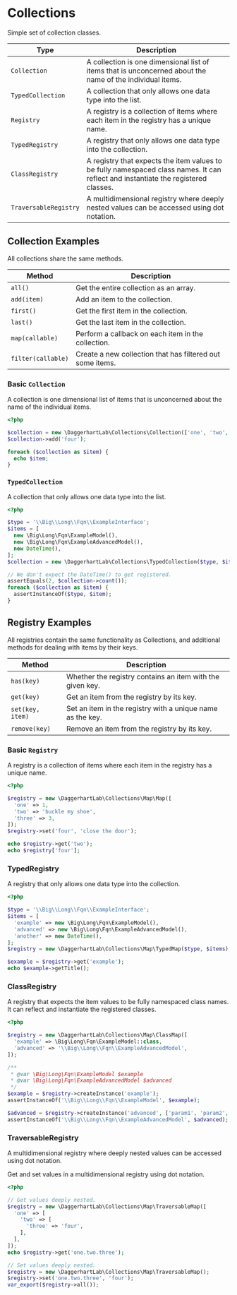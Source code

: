 # Collections

Simple set of collection classes.

| Type                  | Description                                                                                                                        |
|-----------------------|------------------------------------------------------------------------------------------------------------------------------------|
| `Collection`          | A collection is one dimensional list of items that is unconcerned about the name of the individual items.                          |
| `TypedCollection`     | A collection that only allows one data type into the list.                                                                         |
| `Registry`            | A registry is a collection of items where each item in the registry has a unique name.                                             |
| `TypedRegistry`       | A registry that only allows one data type into the collection.                                                                     |
| `ClassRegistry`       | A registry that expects the item values to be fully namespaced class names. It can reflect and instantiate the registered classes. |
| `TraversableRegistry` | A multidimensional registry where deeply nested values can be accessed using dot notation.                                         |

## Collection Examples

All collections share the same methods.

| Method             | Description                                               |
|--------------------|-----------------------------------------------------------|
| `all()`            | Get the entire collection as an array.                    |
| `add(item)`        | Add an item to the collection.                            |
| `first()`          | Get the first item in the collection.                     |
| `last()`           | Get the last item in the collection.                      |
| `map(callable)`    | Perform a callback on each item in the collection.        |
| `filter(callable)` | Create a new collection that has filtered out some items. |

### Basic `Collection`

A collection is one dimensional list of items that is unconcerned about the name of the individual items.

```php
<?php

$collection = new \DaggerhartLab\Collections\Collection(['one', 'two', 'three']);
$collection->add('four');

foreach ($collection as $item) {
  echo $item;
}
```

### `TypedCollection`

A collection that only allows one data type into the list.

```php
<?php

$type = '\\Big\\Long\\Fqn\\ExampleInterface';
$items = [
  new \Big\Long\Fqn\ExampleModel(),
  new \Big\Long\Fqn\ExampleAdvancedModel(),
  new DateTime(),
];
$collection = new \DaggerhartLab\Collections\TypedCollection($type, $items);

// We don't expect the DateTime() to get registered.
assertEquals(2, $collection->count());
foreach ($collection as $item) {
  assertInstanceOf($type, $item);
}
```

## Registry Examples

All registries contain the same functionality as Collections, and additional methods for dealing with items by their keys.

| Method           | Description                                                |
|------------------|------------------------------------------------------------|
| `has(key)`       | Whether the registry contains an item with the given key.  |
| `get(key)`       | Get an item from the registry by its key.                  |
| `set(key, item)` | Set an item in the registry with a unique name as the key. |
| `remove(key)`    | Remove an item from the registry by its key.               |

### Basic `Registry`

A registry is a collection of items where each item in the registry has a unique name.

```php
<?php

$registry = new \DaggerhartLab\Collections\Map\Map([
  'one' => 1,
  'two' => 'buckle my shoe',
  'three' => 3,
]);
$registry->set('four', 'close the door');

echo $registry->get('two');
echo $registry['four'];
```

### TypedRegistry

A registry that only allows one data type into the collection.

```php
<?php

$type = '\\Big\\Long\\Fqn\\ExampleInterface';
$items = [
  'example' => new \Big\Long\Fqn\ExampleModel(),
  'advanced' => new \Big\Long\Fqn\ExampleAdvancedModel(),
  'another' => new DateTime(),
];
$registry = new \DaggerhartLab\Collections\Map\TypedMap($type, $items);

$example = $registry->get('example');
echo $example->getTitle();
```

### ClassRegistry

A registry that expects the item values to be fully namespaced class names. It can reflect and instantiate the registered classes.

```php
<?php

$registry = new \DaggerhartLab\Collections\Map\ClassMap([
  'example' => \Big\Long\Fqn\ExampleModel::class,
  'advanced' => '\\Big\\Long\\Fqn\\ExampleAdvancedModel',
]);

/**
 * @var \Big\Long\Fqn\ExampleModel $example
 * @var \Big\Long\Fqn\ExampleAdvancedModel $advanced
 */
$example = $registry->createInstance('example');
assertInstanceOf('\\Big\\Long\\Fqn\\ExampleModel', $example);

$advanced = $registry->createInstance('advanced', ['param1', 'param2', null, 'param3' => ['is_an_array' => true]]);
assertInstanceOf('\\Big\\Long\\Fqn\\ExampleAdvancedModel', $advanced);
```

### TraversableRegistry

A multidimensional registry where deeply nested values can be accessed using dot notation.

Get and set values in a multidimensional registry using dot notation.

```php
<?php

// Get values deeply nested.
$registry = new \DaggerhartLab\Collections\Map\TraversableMap([
  'one' => [
    'two' => [
      'three' => 'four',
    ],
  ],
]);
echo $registry->get('one.two.three');

// Set values deeply nested.
$registry = new \DaggerhartLab\Collections\Map\TraversableMap();
$registry->set('one.two.three', 'four');
var_export($registry->all());
```
